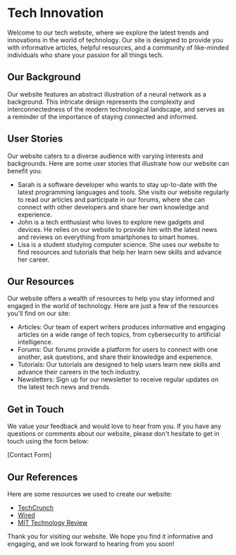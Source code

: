 <!--font:Montserrat-->

# Tech Innovation

Welcome to our tech website, where we explore the latest trends and innovations in the world of technology. Our site is designed to provide you with informative articles, helpful resources, and a community of like-minded individuals who share your passion for all things tech.

## Our Background

Our website features an abstract illustration of a neural network as a background. This intricate design represents the complexity and interconnectedness of the modern technological landscape, and serves as a reminder of the importance of staying connected and informed.

## User Stories

Our website caters to a diverse audience with varying interests and backgrounds. Here are some user stories that illustrate how our website can benefit you:

- Sarah is a software developer who wants to stay up-to-date with the latest programming languages and tools. She visits our website regularly to read our articles and participate in our forums, where she can connect with other developers and share her own knowledge and experience.
- John is a tech enthusiast who loves to explore new gadgets and devices. He relies on our website to provide him with the latest news and reviews on everything from smartphones to smart homes.
- Lisa is a student studying computer science. She uses our website to find resources and tutorials that help her learn new skills and advance her career.

## Our Resources

Our website offers a wealth of resources to help you stay informed and engaged in the world of technology. Here are just a few of the resources you'll find on our site:

- Articles: Our team of expert writers produces informative and engaging articles on a wide range of tech topics, from cybersecurity to artificial intelligence.
- Forums: Our forums provide a platform for users to connect with one another, ask questions, and share their knowledge and experience.
- Tutorials: Our tutorials are designed to help users learn new skills and advance their careers in the tech industry.
- Newsletters: Sign up for our newsletter to receive regular updates on the latest tech news and trends.

## Get in Touch

We value your feedback and would love to hear from you. If you have any questions or comments about our website, please don't hesitate to get in touch using the form below:

[Contact Form]

## Our References

Here are some resources we used to create our website:

- [TechCrunch](#)
- [Wired](#)
- [MIT Technology Review](#)

Thank you for visiting our website. We hope you find it informative and engaging, and we look forward to hearing from you soon!

<!--

Write me content for website with wallpaper which alt text is:

"An abstract illustration of a neural network, with intricate lines and a dark and technological color palette."

The name/title of the page should not be 1:1 copy of the alt text but rather a real content of the website which is using this wallpaper.

- Use markdown format 
- Start with heading
- Heading should be short and concise
- The content should look like a real website 
- The website should not be about the wallpaper, wallpaper is just a related background
- Heading should be contain work "wallpaper" or "background"
- Include real sections like references, contact, user stories, etc. use things relevant to the page purpose.
- Feel free to use structure like headings, bullets, numbering, blockquotes, paragraphs, horizontal lines, etc.
- You can use formatting like bold or _italic_
- You can include UTF-8 emojis
- Links should be only #hash anchors (and you can refer to the document itself)
- Do not include images


---


# The Neural Network Wallpaper: Enhance Your Tech Website

Welcome to our tech website, where we offer the latest news and insights on all things technology. Our website is designed to provide you with informative articles, helpful resources, and a community of like-minded individuals who share your passion for all things tech.

## Background

Our website is built around the idea that technology is constantly evolving, and it's important to stay up-to-date with the latest trends and developments in the field. That's why we've chosen an abstract illustration of a neural network as our background wallpaper. This intricate design represents the complexity and interconnectedness of the modern technological landscape, and serves as a reminder of the importance of staying connected and informed.

## User Stories

Our website is designed with the user in mind, and we strive to create a community that is welcoming, informative, and engaging. Here are some user stories that illustrate how our website can benefit you:

- Sarah is a software developer who wants to stay up-to-date with the latest programming languages and tools. She visits our website regularly to read our articles and participate in our forums, where she can connect with other developers and share her own knowledge and experience.
- John is a tech enthusiast who loves to explore new gadgets and devices. He relies on our website to provide him with the latest news and reviews on everything from smartphones to smart homes.
- Lisa is a student studying computer science. She uses our website to find resources and tutorials that help her learn new skills and advance her career.

## Resources

Our website offers a wealth of resources to help you stay informed and engaged in the world of technology. Here are just a few of the resources you'll find on our site:

- Articles: Our team of expert writers produces informative and engaging articles on a wide range of tech topics, from cybersecurity to artificial intelligence.
- Forums: Our forums provide a platform for users to connect with one another, ask questions, and share their knowledge and experience.
- Tutorials: Our tutorials are designed to help users learn new skills and advance their careers in the tech industry.
- Newsletters: Sign up for our newsletter to receive regular updates on the latest tech news and trends.

## Contact Us

We value your feedback and would love to hear from you. If you have any questions or comments about our website, please don't hesitate to contact us using the form below:

[Contact Form]

## References

Here are some resources we used to create our website:

- [TechCrunch](#)
- [Wired](#)
- [MIT Technology Review](#)

Thank you for visiting our website. We hope you find it informative and engaging, and we look forward to hearing from you soon!


---


Heading should not include word "wallpaper". The website should not be about the wallpaper itself, wallpaper is just a related background, rewrite whole content.


---


# Explore the Intersection of Technology and Innovation

Welcome to our tech website, where we explore the latest trends and innovations in the world of technology. Our site is designed to provide you with informative articles, helpful resources, and a community of like-minded individuals who share your passion for all things tech.

## Our Background

Our website features an abstract illustration of a neural network as a background. This intricate design represents the complexity and interconnectedness of the modern technological landscape, and serves as a reminder of the importance of staying connected and informed.

## User Stories

Our website caters to a diverse audience with varying interests and backgrounds. Here are some user stories that illustrate how our website can benefit you:

- Sarah is a software developer who wants to stay up-to-date with the latest programming languages and tools. She visits our website regularly to read our articles and participate in our forums, where she can connect with other developers and share her own knowledge and experience.
- John is a tech enthusiast who loves to explore new gadgets and devices. He relies on our website to provide him with the latest news and reviews on everything from smartphones to smart homes.
- Lisa is a student studying computer science. She uses our website to find resources and tutorials that help her learn new skills and advance her career.

## Our Resources

Our website offers a wealth of resources to help you stay informed and engaged in the world of technology. Here are just a few of the resources you'll find on our site:

- Articles: Our team of expert writers produces informative and engaging articles on a wide range of tech topics, from cybersecurity to artificial intelligence.
- Forums: Our forums provide a platform for users to connect with one another, ask questions, and share their knowledge and experience.
- Tutorials: Our tutorials are designed to help users learn new skills and advance their careers in the tech industry.
- Newsletters: Sign up for our newsletter to receive regular updates on the latest tech news and trends.

## Get in Touch

We value your feedback and would love to hear from you. If you have any questions or comments about our website, please don't hesitate to get in touch using the form below:

[Contact Form]

## Our References

Here are some resources we used to create our website:

- [TechCrunch](#)
- [Wired](#)
- [MIT Technology Review](#)

Thank you for visiting our website. We hope you find it informative and engaging, and we look forward to hearing from you soon!

-->
